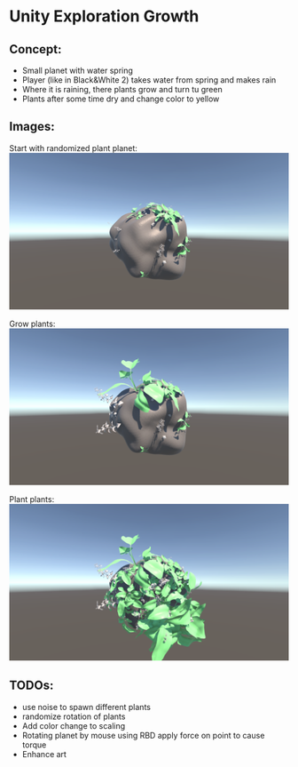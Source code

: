 # Unity Exploration Growth

## Concept:
* Small planet with water spring
* Player (like in Black&White 2) takes water from spring and makes rain
* Where it is raining, there plants grow and turn tu green
* Plants after some time dry and change color to yellow

## Images:

Start with randomized plant planet:
![](Gallery/ini.png)

Grow plants:
![](Gallery/scale.png)

Plant plants:
![](Gallery/plant.png)

## TODOs:
* use noise to spawn different plants
* randomize rotation of plants
* Add color change to scaling
* Rotating planet by mouse using RBD apply force on point to cause torque
* Enhance art